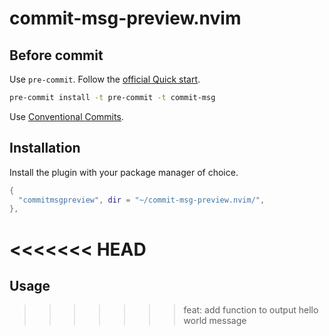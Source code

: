 # commit-msg-preview.nvim

## Before commit

Use `pre-commit`. Follow the [official Quick start][1].

```bash
pre-commit install -t pre-commit -t commit-msg
```

Use [Conventional Commits][2].

[1]: https://pre-commit.com/index.html#quick-start
[2]: https://www.conventionalcommits.org/en/v1.0.0/

## Installation

Install the plugin with your package manager of choice.

```lua
{
  "commitmsgpreview", dir = "~/commit-msg-preview.nvim/",
},
```
<<<<<<< HEAD
=======

## Usage
>>>>>>> feat: add function to output hello world message
